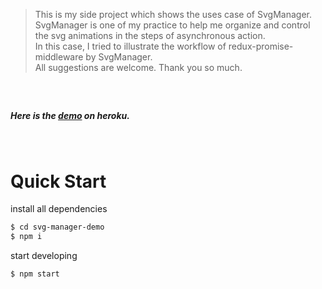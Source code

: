 
> This is my side project which shows the uses case of SvgManager.  
> SvgManager is one of my practice to help me organize and control the svg animations in the steps of asynchronous action.  
> In this case, I tried to illustrate the workflow of redux-promise-middleware by SvgManager.  
> All suggestions are welcome. Thank you so much.

##### &nbsp;

##### Here is the [demo] on heroku.

##### &nbsp;

# **Quick Start**

install all dependencies

```sh
$ cd svg-manager-demo
$ npm i
```

start developing

```sh
$ npm start
```

[demo]: https://svg-manager-demo.herokuapp.com
